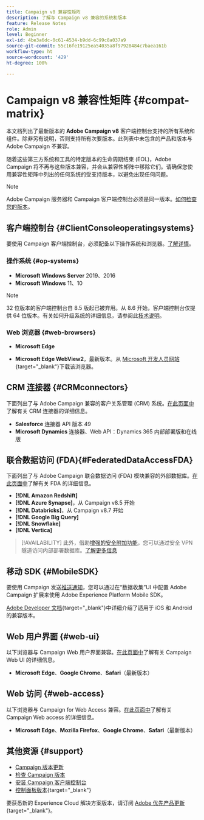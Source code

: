 ```yaml
---
title: Campaign v8 兼容性矩阵
description: 了解与 Campaign v8 兼容的系统和版本
feature: Release Notes
role: Admin
level: Beginner
exl-id: 4be3a6dc-0c61-4534-b9dd-6c99c8a037a9
source-git-commit: 55c16fe19125ea54035a8f97928484c7baea161b
workflow-type: ht
source-wordcount: '429'
ht-degree: 100%

---
```


# Campaign v8 兼容性矩阵 {#compat-matrix}

本文档列出了最新版本的 **Adobe Campaign v8** 客户端控制台支持的所有系统和组件。除非另有说明，否则支持所有次要版本。此列表中未包含的产品和版本与 Adobe Campaign 不兼容。

随着这些第三方系统和工具的特定版本的生命周期结束 (EOL)，Adobe Campaign 将不再与这些版本兼容，并会从兼容性矩阵中移除它们。请确保您使用兼容性矩阵中列出的任何系统的受支持版本，以避免出现任何问题。

>[!NOTE]
>
>Adobe Campaign 服务器和 Campaign 客户端控制台必须是同一版本。[如何检查您的版本](upgrades.md#version)。

## 客户端控制台 {#ClientConsoleoperatingsystems}

要使用 Campaign 客户端控制台，必须配备以下操作系统和浏览器。[了解详情](connect.md)。

### 操作系统 {#op-systems}

* **Microsoft Windows Server** 2019、2016
* **Microsoft Windows** 11、10

>[!NOTE]
>32 位版本的客户端控制台自 8.5 版起已被弃用。从 8.6 开始，客户端控制台仅提供 64 位版本。有关如何升级系统的详细信息，请参阅此[技术说明](../../technotes/upgrades/console.md)。

### Web 浏览器 {#web-browsers}

* **Microsoft Edge**

* **Microsoft Edge WebView2**，最新版本。从 [Microsoft 开发人员网站](http://www.adobe.com/go/acc-ms-webview2-runtime-download_cn){target="_blank"}下载该浏览器。

## CRM 连接器 {#CRMconnectors}

下面列出了与 Adobe Campaign 兼容的客户关系管理 (CRM) 系统。[在此页面中](../connect/crm.md)了解有关 CRM 连接器的详细信息。

* **Salesforce** 连接器 API 版本 49
* **Microsoft Dynamics** 连接器、Web API：Dynamics 365 内部部署版和在线版

## 联合数据访问 (FDA){#FederatedDataAccessFDA}

下面列出了与 Adobe Campaign 联合数据访问 (FDA) 模块兼容的外部数据库。[在此页面中](../connect/fda.md)了解有关 FDA 的详细信息。

* **[!DNL Amazon Redshift]**
* **[!DNL Azure Synapse]**，从 Campaign v8.5 开始
* **[!DNL Databricks]**，从 Campaign v8.7 开始
* **[!DNL Google Big Query]**
* **[!DNL Snowflake]**
* **[!DNL Vertica]**


>[!AVAILABILITY]
>此外，借助[增强的安全附加功能](../config/enhanced-security.md)，您可以通过安全 VPN 隧道访问内部部署数据库。[了解更多信息](../config/enhanced-security.md#vpn-callouts)

## 移动 SDK {#MobileSDK}

要使用 Campaign 发送[推送通知](../send/push.md)，您可以通过在“数据收集”UI 中配置 Adobe Campaign 扩展来使用 Adobe Experience Platform Mobile SDK。

[Adobe Developer 文档](https://developer.adobe.com/client-sdks/home/){target="_blank"}中详细介绍了适用于 iOS 和 Android 的兼容版本。

## Web 用户界面 {#web-ui}

以下浏览器与 Campaign Web 用户界面兼容。[在此页面中](campaign-ui.md#ac-web-ui)了解有关 Campaign Web UI 的详细信息。

* **Microsoft Edge**、**Google Chrome**、**Safari**（最新版本）

## Web 访问 {#web-access}

以下浏览器与 Campaign for Web Access 兼容。[在此页面中](connect.md#web-access)了解有关 Campaign Web access 的详细信息。

* **Microsoft Edge**、**Mozilla Firefox**、**Google Chrome**、**Safari**（最新版本）

## 其他资源 {#support}

* [Campaign 版本更新](upgrades.md)
* [检查 Campaign 版本](upgrades.md#version)
* [安装 Campaign 客户端控制台](connect.md)
* [控制面板版本](https://experienceleague.adobe.com/docs/control-panel/using/release-notes.html?lang=zh-Hans){target="_blank"}

要获悉新的 Experience Cloud 解决方案版本，请订阅 [Adobe 优先产品更新](https://www.adobe.com/cn/subscription/priority-product-update.html){target="_blank"}。